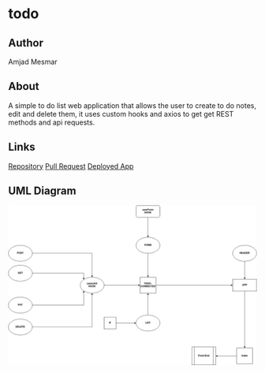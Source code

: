 # todo

## Author

Amjad Mesmar

## About

A simple to do list web application that allows the user to create to do notes, edit and delete them, it uses custom hooks and axios to get get REST methods and api requests.

## Links

[Repository](https://github.com/AmjadMesmar/todo)
[Pull Request](https://github.com/AmjadMesmar/todo/pull/6)
[Deployed App](https://souls-todo.netlify.app/)

## UML Diagram

![Uml](./todo-connected-uml.jpg)
